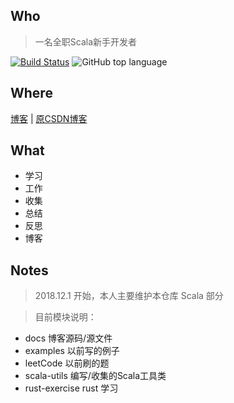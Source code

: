 
## Who

> 一名全职Scala新手开发者

[![Build Status](https://travis-ci.org/jxnu-liguobin/cs-summary-reflection.svg?branch=master)](https://travis-ci.org/jxnu-liguobin/cs-summary-reflection)
 ![GitHub top language](https://img.shields.io/github/languages/top/jxnu-liguobin/cs-summary-reflection.svg)

## Where

[博客](https://dreamylost.cn) |
[原CSDN博客](https://blog.csdn.net/qq_34446485) 

## What

* 学习 
* 工作
* 收集 
* 总结 
* 反思 
* 博客

## Notes

> 2018.12.1 开始，本人主要维护本仓库 Scala 部分

> 目前模块说明：
* docs 博客源码/源文件
* examples 以前写的例子
* leetCode 以前刷的题
* scala-utils 编写/收集的Scala工具类
* rust-exercise rust 学习
